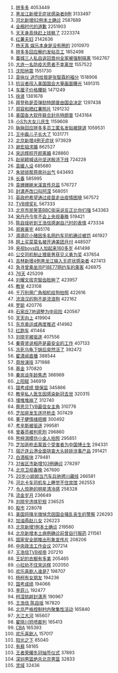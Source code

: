 1. [拼多多](https://s.weibo.com/weibo?q=%E6%8B%BC%E5%A4%9A%E5%A4%9A&Refer=top) 4053449
1. [黑龙江新增无症状感染者8例](https://s.weibo.com/weibo?q=%23%E9%BB%91%E9%BE%99%E6%B1%9F%E6%96%B0%E5%A2%9E%E6%97%A0%E7%97%87%E7%8A%B6%E6%84%9F%E6%9F%93%E8%80%858%E4%BE%8B%23&Refer=top) 3133497
1. [河北新增82例本土确诊](https://s.weibo.com/weibo?q=%23%E6%B2%B3%E5%8C%97%E6%96%B0%E5%A2%9E82%E4%BE%8B%E6%9C%AC%E5%9C%9F%E7%A1%AE%E8%AF%8A%23&Refer=top) 2587689
1. [全棉时代的道歉](https://s.weibo.com/weibo?q=%E5%85%A8%E6%A3%89%E6%97%B6%E4%BB%A3%E7%9A%84%E9%81%93%E6%AD%89&Refer=top) 2251903
1. [天天身高快赶上钱枫了](https://s.weibo.com/weibo?q=%E5%A4%A9%E5%A4%A9%E8%BA%AB%E9%AB%98%E5%BF%AB%E8%B5%B6%E4%B8%8A%E9%92%B1%E6%9E%AB%E4%BA%86&Refer=top) 2223374
1. [红薯夫妇](https://s.weibo.com/weibo?q=%E7%BA%A2%E8%96%AF%E5%A4%AB%E5%A6%87&Refer=top) 2142636
1. [杨天真 娱乐本身是没有圈的](https://s.weibo.com/weibo?q=%E6%9D%A8%E5%A4%A9%E7%9C%9F%20%E5%A8%B1%E4%B9%90%E6%9C%AC%E8%BA%AB%E6%98%AF%E6%B2%A1%E6%9C%89%E5%9C%88%E7%9A%84&Refer=top) 2010970
1. [拼多多回应解约发帖员工](https://s.weibo.com/weibo?q=%E6%8B%BC%E5%A4%9A%E5%A4%9A%E5%9B%9E%E5%BA%94%E8%A7%A3%E7%BA%A6%E5%8F%91%E5%B8%96%E5%91%98%E5%B7%A5&Refer=top) 1852498
1. [藁城三人私自返回晋州全家被强制隔离](https://s.weibo.com/weibo?q=%23%E8%97%81%E5%9F%8E%E4%B8%89%E4%BA%BA%E7%A7%81%E8%87%AA%E8%BF%94%E5%9B%9E%E6%99%8B%E5%B7%9E%E5%85%A8%E5%AE%B6%E8%A2%AB%E5%BC%BA%E5%88%B6%E9%9A%94%E7%A6%BB%23&Refer=top) 1562767
1. [大连一名防疫志愿者不幸离世](https://s.weibo.com/weibo?q=%23%E5%A4%A7%E8%BF%9E%E4%B8%80%E5%90%8D%E9%98%B2%E7%96%AB%E5%BF%97%E6%84%BF%E8%80%85%E4%B8%8D%E5%B9%B8%E7%A6%BB%E4%B8%96%23&Refer=top) 1557522
1. [沈阳地震](https://s.weibo.com/weibo?q=%23%E6%B2%88%E9%98%B3%E5%9C%B0%E9%9C%87%23&Refer=top) 1551730
1. [袁咏仪 送包给我是张智霖的福分](https://s.weibo.com/weibo?q=%E8%A2%81%E5%92%8F%E4%BB%AA%20%E9%80%81%E5%8C%85%E7%BB%99%E6%88%91%E6%98%AF%E5%BC%A0%E6%99%BA%E9%9C%96%E7%9A%84%E7%A6%8F%E5%88%86&Refer=top) 1518906
1. [抗议者闯入美国国会大量画面曝光](https://s.weibo.com/weibo?q=%23%E6%8A%97%E8%AE%AE%E8%80%85%E9%97%AF%E5%85%A5%E7%BE%8E%E5%9B%BD%E5%9B%BD%E4%BC%9A%E5%A4%A7%E9%87%8F%E7%94%BB%E9%9D%A2%E6%9B%9D%E5%85%89%23&Refer=top) 1491315
1. [车厘子价格腰斩](https://s.weibo.com/weibo?q=%23%E8%BD%A6%E5%8E%98%E5%AD%90%E4%BB%B7%E6%A0%BC%E8%85%B0%E6%96%A9%23&Refer=top) 1471249
1. [徐贤](https://s.weibo.com/weibo?q=%E5%BE%90%E8%B4%A4&Refer=top) 1381678
1. [拜登称是否弹劾特朗普由国会决定](https://s.weibo.com/weibo?q=%E6%8B%9C%E7%99%BB%E7%A7%B0%E6%98%AF%E5%90%A6%E5%BC%B9%E5%8A%BE%E7%89%B9%E6%9C%97%E6%99%AE%E7%94%B1%E5%9B%BD%E4%BC%9A%E5%86%B3%E5%AE%9A&Refer=top) 1297438
1. [郑容和晒红薯照片](https://s.weibo.com/weibo?q=%23%E9%83%91%E5%AE%B9%E5%92%8C%E6%99%92%E7%BA%A2%E8%96%AF%E7%85%A7%E7%89%87%23&Refer=top) 1291232
1. [美国各大软件联合封杀特朗普](https://s.weibo.com/weibo?q=%23%E7%BE%8E%E5%9B%BD%E5%90%84%E5%A4%A7%E8%BD%AF%E4%BB%B6%E8%81%94%E5%90%88%E5%B0%81%E6%9D%80%E7%89%B9%E6%9C%97%E6%99%AE%23&Refer=top) 1243164
1. [小S为大女儿庆生](https://s.weibo.com/weibo?q=%E5%B0%8FS%E4%B8%BA%E5%A4%A7%E5%A5%B3%E5%84%BF%E5%BA%86%E7%94%9F&Refer=top) 1159608
1. [脉脉回应拼多多员工匿名发贴被辞退](https://s.weibo.com/weibo?q=%E8%84%89%E8%84%89%E5%9B%9E%E5%BA%94%E6%8B%BC%E5%A4%9A%E5%A4%9A%E5%91%98%E5%B7%A5%E5%8C%BF%E5%90%8D%E5%8F%91%E8%B4%B4%E8%A2%AB%E8%BE%9E%E9%80%80&Refer=top) 1059531
1. [王中磊儿子长大了](https://s.weibo.com/weibo?q=%E7%8E%8B%E4%B8%AD%E7%A3%8A%E5%84%BF%E5%AD%90%E9%95%BF%E5%A4%A7%E4%BA%86&Refer=top) 1031771
1. [北京新增4例无症状](https://s.weibo.com/weibo?q=%23%E5%8C%97%E4%BA%AC%E6%96%B0%E5%A2%9E4%E4%BE%8B%E6%97%A0%E7%97%87%E7%8A%B6%23&Refer=top) 973929
1. [谢宏祖求婚](https://s.weibo.com/weibo?q=%E8%B0%A2%E5%AE%8F%E7%A5%96%E6%B1%82%E5%A9%9A&Refer=top) 862527
1. [宋运辉程开颜离婚](https://s.weibo.com/weibo?q=%E5%AE%8B%E8%BF%90%E8%BE%89%E7%A8%8B%E5%BC%80%E9%A2%9C%E7%A6%BB%E5%A9%9A&Refer=top) 828860
1. [赵丽颖喊话孙坚送殷沛下线](https://s.weibo.com/weibo?q=%23%E8%B5%B5%E4%B8%BD%E9%A2%96%E5%96%8A%E8%AF%9D%E5%AD%99%E5%9D%9A%E9%80%81%E6%AE%B7%E6%B2%9B%E4%B8%8B%E7%BA%BF%23&Refer=top) 724228
1. [袁媛人设](https://s.weibo.com/weibo?q=%23%E8%A2%81%E5%AA%9B%E4%BA%BA%E8%AE%BE%23&Refer=top) 685680
1. [朱锁锁帮蒋南孙出气](https://s.weibo.com/weibo?q=%23%E6%9C%B1%E9%94%81%E9%94%81%E5%B8%AE%E8%92%8B%E5%8D%97%E5%AD%99%E5%87%BA%E6%B0%94%23&Refer=top) 643493
1. [长春](https://s.weibo.com/weibo?q=%E9%95%BF%E6%98%A5&Refer=top) 585995
1. [袁姗姗碗米溪宣传总监](https://s.weibo.com/weibo?q=%23%E8%A2%81%E5%A7%97%E5%A7%97%E7%A2%97%E7%B1%B3%E6%BA%AA%E5%AE%A3%E4%BC%A0%E6%80%BB%E7%9B%91%23&Refer=top) 576727
1. [封潇声改口叫阿滢](https://s.weibo.com/weibo?q=%23%E5%B0%81%E6%BD%87%E5%A3%B0%E6%94%B9%E5%8F%A3%E5%8F%AB%E9%98%BF%E6%BB%A2%23&Refer=top) 568051
1. [英政府希望通过疫苗走出疫情困境](https://s.weibo.com/weibo?q=%E8%8B%B1%E6%94%BF%E5%BA%9C%E5%B8%8C%E6%9C%9B%E9%80%9A%E8%BF%87%E7%96%AB%E8%8B%97%E8%B5%B0%E5%87%BA%E7%96%AB%E6%83%85%E5%9B%B0%E5%A2%83&Refer=top) 567572
1. [TVB颁奖礼](https://s.weibo.com/weibo?q=TVB%E9%A2%81%E5%A5%96%E7%A4%BC&Refer=top) 567333
1. [北京市民笑答BBC街采说反正比你们强](https://s.weibo.com/weibo?q=%23%E5%8C%97%E4%BA%AC%E5%B8%82%E6%B0%91%E7%AC%91%E7%AD%94BBC%E8%A1%97%E9%87%87%E8%AF%B4%E5%8F%8D%E6%AD%A3%E6%AF%94%E4%BD%A0%E4%BB%AC%E5%BC%BA%23&Refer=top) 543363
1. [宋丹丹今年不会上央视春晚](https://s.weibo.com/weibo?q=%23%E5%AE%8B%E4%B8%B9%E4%B8%B9%E4%BB%8A%E5%B9%B4%E4%B8%8D%E4%BC%9A%E4%B8%8A%E5%A4%AE%E8%A7%86%E6%98%A5%E6%99%9A%23&Refer=top) 519421
1. [陈自瑶听到王浩信感谢自己时的表情](https://s.weibo.com/weibo?q=%23%E9%99%88%E8%87%AA%E7%91%B6%E5%90%AC%E5%88%B0%E7%8E%8B%E6%B5%A9%E4%BF%A1%E6%84%9F%E8%B0%A2%E8%87%AA%E5%B7%B1%E6%97%B6%E7%9A%84%E8%A1%A8%E6%83%85%23&Refer=top) 473334
1. [郑爽豪宅](https://s.weibo.com/weibo?q=%23%E9%83%91%E7%88%BD%E8%B1%AA%E5%AE%85%23&Refer=top) 465176
1. [滴滴花小猪因多名网约车司机确诊被罚](https://s.weibo.com/weibo?q=%23%E6%BB%B4%E6%BB%B4%E8%8A%B1%E5%B0%8F%E7%8C%AA%E5%9B%A0%E5%A4%9A%E5%90%8D%E7%BD%91%E7%BA%A6%E8%BD%A6%E5%8F%B8%E6%9C%BA%E7%A1%AE%E8%AF%8A%E8%A2%AB%E7%BD%9A%23&Refer=top) 461927
1. [网上买菜莫名被开通美团月付](https://s.weibo.com/weibo?q=%23%E7%BD%91%E4%B8%8A%E4%B9%B0%E8%8F%9C%E8%8E%AB%E5%90%8D%E8%A2%AB%E5%BC%80%E9%80%9A%E7%BE%8E%E5%9B%A2%E6%9C%88%E4%BB%98%23&Refer=top) 448507
1. [央视boys四人加起来160多岁](https://s.weibo.com/weibo?q=%23%E5%A4%AE%E8%A7%86boys%E5%9B%9B%E4%BA%BA%E5%8A%A0%E8%B5%B7%E6%9D%A5160%E5%A4%9A%E5%B2%81%23&Refer=top) 441498
1. [公交司机制止猥亵男获见义勇为奖](https://s.weibo.com/weibo?q=%23%E5%85%AC%E4%BA%A4%E5%8F%B8%E6%9C%BA%E5%88%B6%E6%AD%A2%E7%8C%A5%E4%BA%B5%E7%94%B7%E8%8E%B7%E8%A7%81%E4%B9%89%E5%8B%87%E4%B8%BA%E5%A5%96%23&Refer=top) 437654
1. [吉林新增4例黑龙江输入无症状感染者](https://s.weibo.com/weibo?q=%23%E5%90%89%E6%9E%97%E6%96%B0%E5%A2%9E4%E4%BE%8B%E9%BB%91%E9%BE%99%E6%B1%9F%E8%BE%93%E5%85%A5%E6%97%A0%E7%97%87%E7%8A%B6%E6%84%9F%E6%9F%93%E8%80%85%23&Refer=top) 427413
1. [急寻曾乘坐京P18E77网约车的乘客](https://s.weibo.com/weibo?q=%E6%80%A5%E5%AF%BB%E6%9B%BE%E4%B9%98%E5%9D%90%E4%BA%ACP18E77%E7%BD%91%E7%BA%A6%E8%BD%A6%E7%9A%84%E4%B9%98%E5%AE%A2&Refer=top) 426975
1. [76天](https://s.weibo.com/weibo?q=76%E5%A4%A9&Refer=top) 425209
1. [刘耀文拔完智齿脸肿了](https://s.weibo.com/weibo?q=%E5%88%98%E8%80%80%E6%96%87%E6%8B%94%E5%AE%8C%E6%99%BA%E9%BD%BF%E8%84%B8%E8%82%BF%E4%BA%86&Refer=top) 423957
1. [教皇](https://s.weibo.com/weibo?q=%E6%95%99%E7%9A%87&Refer=top) 423108
1. [千万别用广角相机给狗拍照](https://s.weibo.com/weibo?q=%23%E5%8D%83%E4%B8%87%E5%88%AB%E7%94%A8%E5%B9%BF%E8%A7%92%E7%9B%B8%E6%9C%BA%E7%BB%99%E7%8B%97%E6%8B%8D%E7%85%A7%23&Refer=top) 422616
1. [流浪汉的狗不是流浪狗](https://s.weibo.com/weibo?q=%23%E6%B5%81%E6%B5%AA%E6%B1%89%E7%9A%84%E7%8B%97%E4%B8%8D%E6%98%AF%E6%B5%81%E6%B5%AA%E7%8B%97%23&Refer=top) 422162
1. [罗聪](https://s.weibo.com/weibo?q=%E7%BD%97%E8%81%AA&Refer=top) 420776
1. [石家庄7地调整为中风险](https://s.weibo.com/weibo?q=%23%E7%9F%B3%E5%AE%B6%E5%BA%847%E5%9C%B0%E8%B0%83%E6%95%B4%E4%B8%BA%E4%B8%AD%E9%A3%8E%E9%99%A9%23&Refer=top) 420567
1. [天天向上](https://s.weibo.com/weibo?q=%E5%A4%A9%E5%A4%A9%E5%90%91%E4%B8%8A&Refer=top) 419904
1. [东京奥运或再度推迟](https://s.weibo.com/weibo?q=%23%E4%B8%9C%E4%BA%AC%E5%A5%A5%E8%BF%90%E6%88%96%E5%86%8D%E5%BA%A6%E6%8E%A8%E8%BF%9F%23&Refer=top) 414962
1. [红跑车](https://s.weibo.com/weibo?q=%23%E7%BA%A2%E8%B7%91%E8%BD%A6%23&Refer=top) 411464
1. [刘晓宇被驱逐](https://s.weibo.com/weibo?q=%E5%88%98%E6%99%93%E5%AE%87%E8%A2%AB%E9%A9%B1%E9%80%90&Refer=top) 407556
1. [秦霄贤说相声是最安全的工作](https://s.weibo.com/weibo?q=%23%E7%A7%A6%E9%9C%84%E8%B4%A4%E8%AF%B4%E7%9B%B8%E5%A3%B0%E6%98%AF%E6%9C%80%E5%AE%89%E5%85%A8%E7%9A%84%E5%B7%A5%E4%BD%9C%23&Refer=top) 407133
1. [冻死乌龟下锅后突然活了](https://s.weibo.com/weibo?q=%23%E5%86%BB%E6%AD%BB%E4%B9%8C%E9%BE%9F%E4%B8%8B%E9%94%85%E5%90%8E%E7%AA%81%E7%84%B6%E6%B4%BB%E4%BA%86%23&Refer=top) 392472
1. [翟潇闻直播](https://s.weibo.com/weibo?q=%E7%BF%9F%E6%BD%87%E9%97%BB%E7%9B%B4%E6%92%AD&Refer=top) 388544
1. [周放演技](https://s.weibo.com/weibo?q=%E5%91%A8%E6%94%BE%E6%BC%94%E6%8A%80&Refer=top) 371988
1. [基金](https://s.weibo.com/weibo?q=%E5%9F%BA%E9%87%91&Refer=top) 370820
1. [秦岚谈年龄焦虑](https://s.weibo.com/weibo?q=%23%E7%A7%A6%E5%B2%9A%E8%B0%88%E5%B9%B4%E9%BE%84%E7%84%A6%E8%99%91%23&Refer=top) 366969
1. [上阳赋](https://s.weibo.com/weibo?q=%E4%B8%8A%E9%98%B3%E8%B5%8B&Refer=top) 346919
1. [国考成绩 银保监](https://s.weibo.com/weibo?q=%E5%9B%BD%E8%80%83%E6%88%90%E7%BB%A9%20%E9%93%B6%E4%BF%9D%E7%9B%91&Refer=top) 345866
1. [教皇私人医生因感染新冠去世](https://s.weibo.com/weibo?q=%E6%95%99%E7%9A%87%E7%A7%81%E4%BA%BA%E5%8C%BB%E7%94%9F%E5%9B%A0%E6%84%9F%E6%9F%93%E6%96%B0%E5%86%A0%E5%8E%BB%E4%B8%96&Refer=top) 320315
1. [埋堆堆崩了](https://s.weibo.com/weibo?q=%E5%9F%8B%E5%A0%86%E5%A0%86%E5%B4%A9%E4%BA%86&Refer=top) 312740
1. [蔡思贝TVB最佳女主角](https://s.weibo.com/weibo?q=%23%E8%94%A1%E6%80%9D%E8%B4%9DTVB%E6%9C%80%E4%BD%B3%E5%A5%B3%E4%B8%BB%E8%A7%92%23&Refer=top) 310776
1. [芝加哥发生连环枪击](https://s.weibo.com/weibo?q=%E8%8A%9D%E5%8A%A0%E5%93%A5%E5%8F%91%E7%94%9F%E8%BF%9E%E7%8E%AF%E6%9E%AA%E5%87%BB&Refer=top) 307429
1. [董子健情绪把握](https://s.weibo.com/weibo?q=%23%E8%91%A3%E5%AD%90%E5%81%A5%E6%83%85%E7%BB%AA%E6%8A%8A%E6%8F%A1%23&Refer=top) 300492
1. [考辛斯被驱逐](https://s.weibo.com/weibo?q=%E8%80%83%E8%BE%9B%E6%96%AF%E8%A2%AB%E9%A9%B1%E9%80%90&Refer=top) 299581
1. [曾春亮被判死刑](https://s.weibo.com/weibo?q=%E6%9B%BE%E6%98%A5%E4%BA%AE%E8%A2%AB%E5%88%A4%E6%AD%BB%E5%88%91&Refer=top) 296860
1. [熊梓淇模仿小金人拍照](https://s.weibo.com/weibo?q=%23%E7%86%8A%E6%A2%93%E6%B7%87%E6%A8%A1%E4%BB%BF%E5%B0%8F%E9%87%91%E4%BA%BA%E6%8B%8D%E7%85%A7%23&Refer=top) 295851
1. [芝加哥枪击案首个受害者为中国博士生](https://s.weibo.com/weibo?q=%E8%8A%9D%E5%8A%A0%E5%93%A5%E6%9E%AA%E5%87%BB%E6%A1%88%E9%A6%96%E4%B8%AA%E5%8F%97%E5%AE%B3%E8%80%85%E4%B8%BA%E4%B8%AD%E5%9B%BD%E5%8D%9A%E5%A3%AB%E7%94%9F&Refer=top) 294331
1. [宿迁连云港全面排查大头娃娃涉事产品](https://s.weibo.com/weibo?q=%E5%AE%BF%E8%BF%81%E8%BF%9E%E4%BA%91%E6%B8%AF%E5%85%A8%E9%9D%A2%E6%8E%92%E6%9F%A5%E5%A4%A7%E5%A4%B4%E5%A8%83%E5%A8%83%E6%B6%89%E4%BA%8B%E4%BA%A7%E5%93%81&Refer=top) 291421
1. [白酒板块](https://s.weibo.com/weibo?q=%E7%99%BD%E9%85%92%E6%9D%BF%E5%9D%97&Refer=top) 279481
1. [31省区市新增103例确诊](https://s.weibo.com/weibo?q=%2331%E7%9C%81%E5%8C%BA%E5%B8%82%E6%96%B0%E5%A2%9E103%E4%BE%8B%E7%A1%AE%E8%AF%8A%23&Refer=top) 278297
1. [北京卫视春晚](https://s.weibo.com/weibo?q=%E5%8C%97%E4%BA%AC%E5%8D%AB%E8%A7%86%E6%98%A5%E6%99%9A&Refer=top) 267690
1. [20岁小姐姐当汽车兵驰骋川藏线](https://s.weibo.com/weibo?q=%2320%E5%B2%81%E5%B0%8F%E5%A7%90%E5%A7%90%E5%BD%93%E6%B1%BD%E8%BD%A6%E5%85%B5%E9%A9%B0%E9%AA%8B%E5%B7%9D%E8%97%8F%E7%BA%BF%23&Refer=top) 266581
1. [河北卡车司机车上睡觉不住宾馆](https://s.weibo.com/weibo?q=%E6%B2%B3%E5%8C%97%E5%8D%A1%E8%BD%A6%E5%8F%B8%E6%9C%BA%E8%BD%A6%E4%B8%8A%E7%9D%A1%E8%A7%89%E4%B8%8D%E4%BD%8F%E5%AE%BE%E9%A6%86&Refer=top) 262553
1. [令人惊艳的明星清冷感](https://s.weibo.com/weibo?q=%23%E4%BB%A4%E4%BA%BA%E6%83%8A%E8%89%B3%E7%9A%84%E6%98%8E%E6%98%9F%E6%B8%85%E5%86%B7%E6%84%9F%23&Refer=top) 258328
1. [流金岁月](https://s.weibo.com/weibo?q=%E6%B5%81%E9%87%91%E5%B2%81%E6%9C%88&Refer=top) 236649
1. [刘晓宇违体犯规](https://s.weibo.com/weibo?q=%E5%88%98%E6%99%93%E5%AE%87%E8%BF%9D%E4%BD%93%E7%8A%AF%E8%A7%84&Refer=top) 236525
1. [股市](https://s.weibo.com/weibo?q=%E8%82%A1%E5%B8%82&Refer=top) 228078
1. [美国将降半旗悼念因国会骚乱丧生的警察](https://s.weibo.com/weibo?q=%23%E7%BE%8E%E5%9B%BD%E5%B0%86%E9%99%8D%E5%8D%8A%E6%97%97%E6%82%BC%E5%BF%B5%E5%9B%A0%E5%9B%BD%E4%BC%9A%E9%AA%9A%E4%B9%B1%E4%B8%A7%E7%94%9F%E7%9A%84%E8%AD%A6%E5%AF%9F%23&Refer=top) 226293
1. [加油燕赵儿女](https://s.weibo.com/weibo?q=%23%E5%8A%A0%E6%B2%B9%E7%87%95%E8%B5%B5%E5%84%BF%E5%A5%B3%23&Refer=top) 226223
1. [北京新增1例本土确诊](https://s.weibo.com/weibo?q=%23%E5%8C%97%E4%BA%AC%E6%96%B0%E5%A2%9E1%E4%BE%8B%E6%9C%AC%E5%9C%9F%E7%A1%AE%E8%AF%8A%23&Refer=top) 219560
1. [北京新增本土病例确诊前曾自行服药](https://s.weibo.com/weibo?q=%23%E5%8C%97%E4%BA%AC%E6%96%B0%E5%A2%9E%E6%9C%AC%E5%9C%9F%E7%97%85%E4%BE%8B%E7%A1%AE%E8%AF%8A%E5%89%8D%E6%9B%BE%E8%87%AA%E8%A1%8C%E6%9C%8D%E8%8D%AF%23&Refer=top) 211561
1. [国家安全部推出形象宣传片](https://s.weibo.com/weibo?q=%23%E5%9B%BD%E5%AE%B6%E5%AE%89%E5%85%A8%E9%83%A8%E6%8E%A8%E5%87%BA%E5%BD%A2%E8%B1%A1%E5%AE%A3%E4%BC%A0%E7%89%87%23&Refer=top) 208206
1. [中央政法工作会议](https://s.weibo.com/weibo?q=%E4%B8%AD%E5%A4%AE%E6%94%BF%E6%B3%95%E5%B7%A5%E4%BD%9C%E4%BC%9A%E8%AE%AE&Refer=top) 207214
1. [王浩信TVB视帝](https://s.weibo.com/weibo?q=%E7%8E%8B%E6%B5%A9%E4%BF%A1TVB%E8%A7%86%E5%B8%9D&Refer=top) 207210
1. [王妃的衣橱有多美](https://s.weibo.com/weibo?q=%23%E7%8E%8B%E5%A6%83%E7%9A%84%E8%A1%A3%E6%A9%B1%E6%9C%89%E5%A4%9A%E7%BE%8E%23&Refer=top) 205465
1. [小拉劝不住宋运辉](https://s.weibo.com/weibo?q=%E5%B0%8F%E6%8B%89%E5%8A%9D%E4%B8%8D%E4%BD%8F%E5%AE%8B%E8%BF%90%E8%BE%89&Refer=top) 202050
1. [欢乐喜剧人谁是7](https://s.weibo.com/weibo?q=%23%E6%AC%A2%E4%B9%90%E5%96%9C%E5%89%A7%E4%BA%BA%E8%B0%81%E6%98%AF7%23&Refer=top) 198707
1. [杨柯有女朋友](https://s.weibo.com/weibo?q=%23%E6%9D%A8%E6%9F%AF%E6%9C%89%E5%A5%B3%E6%9C%8B%E5%8F%8B%23&Refer=top) 194236
1. [国考成绩](https://s.weibo.com/weibo?q=%E5%9B%BD%E8%80%83%E6%88%90%E7%BB%A9&Refer=top) 194066
1. [李菲儿](https://s.weibo.com/weibo?q=%E6%9D%8E%E8%8F%B2%E5%84%BF&Refer=top) 192477
1. [柯滢挑衅封潇声](https://s.weibo.com/weibo?q=%23%E6%9F%AF%E6%BB%A2%E6%8C%91%E8%A1%85%E5%B0%81%E6%BD%87%E5%A3%B0%23&Refer=top) 190967
1. [王浩信 陈自瑶](https://s.weibo.com/weibo?q=%E7%8E%8B%E6%B5%A9%E4%BF%A1%20%E9%99%88%E8%87%AA%E7%91%B6&Refer=top) 167820
1. [北京严格控制村内聚集性活动](https://s.weibo.com/weibo?q=%23%E5%8C%97%E4%BA%AC%E4%B8%A5%E6%A0%BC%E6%8E%A7%E5%88%B6%E6%9D%91%E5%86%85%E8%81%9A%E9%9B%86%E6%80%A7%E6%B4%BB%E5%8A%A8%23&Refer=top) 165840
1. [大江大河](https://s.weibo.com/weibo?q=%E5%A4%A7%E6%B1%9F%E5%A4%A7%E6%B2%B3&Refer=top) 165607
1. [翟晓川怒喷裁判](https://s.weibo.com/weibo?q=%23%E7%BF%9F%E6%99%93%E5%B7%9D%E6%80%92%E5%96%B7%E8%A3%81%E5%88%A4%23&Refer=top) 165413
1. [CBA](https://s.weibo.com/weibo?q=CBA&Refer=top) 165393
1. [欢乐喜剧人](https://s.weibo.com/weibo?q=%E6%AC%A2%E4%B9%90%E5%96%9C%E5%89%A7%E4%BA%BA&Refer=top) 157017
1. [阳光之下](https://s.weibo.com/weibo?q=%E9%98%B3%E5%85%89%E4%B9%8B%E4%B8%8B&Refer=top) 85040
1. [有翡](https://s.weibo.com/weibo?q=%E6%9C%89%E7%BF%A1&Refer=top) 58165
1. [王者荣耀冬冠抽签仪式](https://s.weibo.com/weibo?q=%E7%8E%8B%E8%80%85%E8%8D%A3%E8%80%80%E5%86%AC%E5%86%A0%E6%8A%BD%E7%AD%BE%E4%BB%AA%E5%BC%8F&Refer=top) 37893
1. [深圳男篮绝杀北京男篮](https://s.weibo.com/weibo?q=%E6%B7%B1%E5%9C%B3%E7%94%B7%E7%AF%AE%E7%BB%9D%E6%9D%80%E5%8C%97%E4%BA%AC%E7%94%B7%E7%AF%AE&Refer=top) 32833
1. [灵域](https://s.weibo.com/weibo?q=%E7%81%B5%E5%9F%9F&Refer=top) 32436